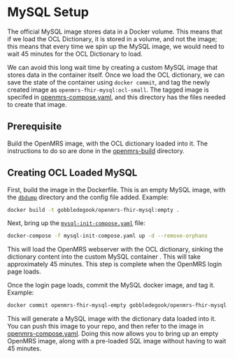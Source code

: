 # MySQL Setup

The official MySQL image stores data in a Docker volume. This means that if we load the OCL Dictionary, it is stored in a volume, and not the image; this means that every time we spin up the MySQL image, we would need to wait 45 minutes for the OCL Dictionary to load.  

We can avoid this long wait time by creating a custom MySQL image that stores data in the container itself. Once we load the OCL dictionary, we can save the state of the container using `docker commit`, and tag the newly created image as `openmrs-fhir-mysql:ocl-small`. The tagged image is  specifed in [openmrs-compose.yaml](../openmrs-compose.yaml), and this directory has the files needed to create that image.

## Prerequisite

Build the OpenMRS image, with the OCL dictionary loaded into it. The instructions to do so are done in the [openmrs-build](../openmrs-ocl-build) directory.

## Creating OCL Loaded MySQL

First, build the image in the Dockerfile. This is an empty MySQL image, with the [`dbdump`](./dbdump) directory and the config file added. Example:

```bash
docker build -t gobbledegook/openmrs-fhir-mysql:empty .
```

Next, bring up the [`mysql-init-compose.yaml`](./mysql-init-compose.yaml) file:

```bash
docker-compose -f mysql-init-compose.yaml up -d --remove-orphans
```

This will load the OpenMRS webserver with the OCL dictionary, sinking the dictionary content into the custom MySQL container . This will take approximately 45 minutes. This step is complete when the OpenMRS login page loads.

Once the login page loads, commit the MySQL docker image, and tag it. Example:

```bash
docker commit openmrs-fhir-mysql-empty gobbledegook/openmrs-fhir-mysql:ocl-small
```

This will generate a MySQL image with the dictionary data loaded into it. You can push this image to your repo, and then refer to the image in [openmrs-compose.yaml](../openmrs-compose.yaml). Doing this now allows you to bring up an empty OpenMRS image, along with a pre-loaded SQL image without having to wait 45 minutes.
